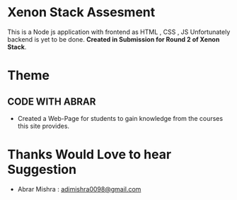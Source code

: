 # Xenon Stack Assesment 

This is a Node js application with frontend as HTML , CSS , JS 
Unfortunately backend is yet to be done.
**Created in Submission for Round 2 of Xenon Stack**.

# Theme 
##  CODE WITH ABRAR
- Created a Web-Page for students to gain knowledge from the courses this site provides.

# Thanks Would Love to hear Suggestion 
- Abrar Mishra : adimishra0098@gmail.com